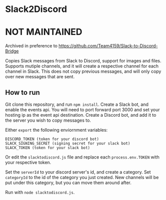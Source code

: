 # Slack2Discord


# NOT MAINTAINED

Archived in preference to https://github.com/Team4159/Slack-to-Discord-Bridge

Copies Slack messages from Slack to Discord, support for images and files. Supports mutiple channels, and it will create a respective channel for each channel in Slack. This does not copy previous messages, and will only copy over new messages that are sent.

## How to run
Git clone this repository, and run `npm install`. Create a Slack bot, and enable the events api. You will need to port forward port 3000 and set your hosting ip as the event api destination. Create a Discord bot, and add it to the server you wish to copy messages to. 

Either `export` the following enviornment variables:

```
DISCORD_TOKEN (token for your discord bot)
SLACK_SIGNING_SECRET (signing secret for your slack bot)
SLACK_TOKEN (token for your slack bot)
```

Or edit the `slacktodiscord.js` file and replace each `process.env.TOKEN` with your respective token. 

Set the `serverId` to your discord server's id, and create a category. Set `categoryId` to the id of the category you just created. New channels will be put under this category, but you can move them around after. 

Run with `node slacktodiscord.js`. 
